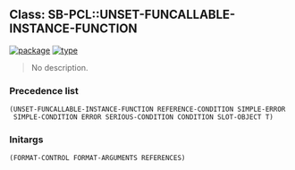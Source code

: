 ## Class: SB-PCL::UNSET-FUNCALLABLE-INSTANCE-FUNCTION
[![package](https://img.shields.io/badge/Package-SB--PCL-5f9ea0.svg?style=social&colorA=999999)](../) [![type](https://img.shields.io/badge/Type-Class-5f9ea0.svg?style=social&colorA=999999)](../#class) 

> No description.

### Precedence list
```
(UNSET-FUNCALLABLE-INSTANCE-FUNCTION REFERENCE-CONDITION SIMPLE-ERROR
 SIMPLE-CONDITION ERROR SERIOUS-CONDITION CONDITION SLOT-OBJECT T)
```
### Initargs
```
(FORMAT-CONTROL FORMAT-ARGUMENTS REFERENCES)
```
